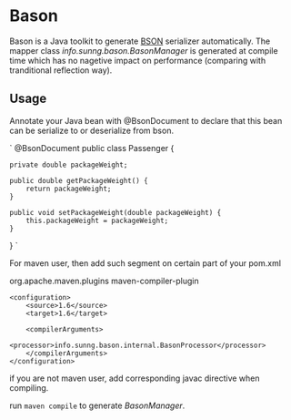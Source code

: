 Bason
=====

Bason is a Java toolkit to generate [BSON](http://bsonspec.org "bson web site") serializer automatically.
The mapper class *info.sunng.bason.BasonManager* is generated at compile time which has no nagetive impact on performance
 (comparing with tranditional reflection way).
 
Usage
-----
Annotate your Java bean with @BsonDocument to declare that this bean can be serialize
to or deserialize from bson.

`
@BsonDocument
public class Passenger {
	
	private double packageWeight;
	
	public double getPackageWeight() {
		return packageWeight;
	}

	public void setPackageWeight(double packageWeight) {
		this.packageWeight = packageWeight;
	}

}
`

For maven user, then add such segment on certain part of your pom.xml

<plugin>
	<groupId>org.apache.maven.plugins</groupId>
	<artifactId>maven-compiler-plugin</artifactId>

	<configuration>
		<source>1.6</source>
		<target>1.6</target>

		<compilerArguments>
			<processor>info.sunng.bason.internal.BasonProcessor</processor>
		</compilerArguments>
	</configuration>
</plugin>

if you are not maven user, add corresponding javac directive when compiling.

run `maven compile` to generate *BasonManager*.
